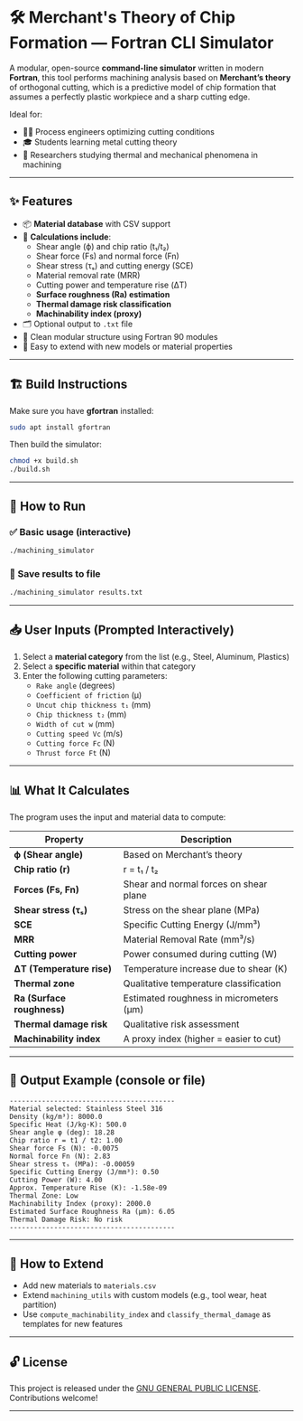 # 🛠️ Merchant's Theory of Chip Formation — Fortran CLI Simulator

A modular, open-source **command-line simulator** written in modern **Fortran**, this tool performs machining analysis based on **Merchant’s theory** of orthogonal cutting, which is a predictive model of chip formation that assumes a perfectly plastic workpiece and a sharp cutting edge.

Ideal for:
- 🧑‍🔧 Process engineers optimizing cutting conditions  
- 🎓 Students learning metal cutting theory  
- 🔬 Researchers studying thermal and mechanical phenomena in machining

---

## ✨ Features

- 📦 **Material database** with CSV support
- 📐 **Calculations include**:
  - Shear angle (ϕ) and chip ratio (t₁/t₂)
  - Shear force (Fs) and normal force (Fn)
  - Shear stress (τₛ) and cutting energy (SCE)
  - Material removal rate (MRR)
  - Cutting power and temperature rise (ΔT)
  - **Surface roughness (Ra) estimation**
  - **Thermal damage risk classification**
  - **Machinability index (proxy)**
- 🗂️ Optional output to `.txt` file
- 🔩 Clean modular structure using Fortran 90 modules
- 🔁 Easy to extend with new models or material properties

---

## 🏗️ Build Instructions

Make sure you have **gfortran** installed:

```bash
sudo apt install gfortran
```

Then build the simulator:

```bash
chmod +x build.sh
./build.sh
```

---

## 🚀 How to Run

### ✅ Basic usage (interactive)

```bash
./machining_simulator
```

### 💾 Save results to file

```bash
./machining_simulator results.txt
```

---

## 📥 User Inputs (Prompted Interactively)

1. Select a **material category** from the list (e.g., Steel, Aluminum, Plastics)
2. Select a **specific material** within that category
3. Enter the following cutting parameters:
   - `Rake angle` (degrees)
   - `Coefficient of friction` (μ)
   - `Uncut chip thickness t₁` (mm)
   - `Chip thickness t₂` (mm)
   - `Width of cut w` (mm)
   - `Cutting speed Vc` (m/s)
   - `Cutting force Fc` (N)
   - `Thrust force Ft` (N)

---

## 📊 What It Calculates

The program uses the input and material data to compute:

| Property                      | Description                                 |
|------------------------------|---------------------------------------------|
| **ϕ (Shear angle)**          | Based on Merchant’s theory                  |
| **Chip ratio (r)**           | r = t₁ / t₂                                 |
| **Forces (Fs, Fn)**          | Shear and normal forces on shear plane      |
| **Shear stress (τₛ)**        | Stress on the shear plane (MPa)             |
| **SCE**                      | Specific Cutting Energy (J/mm³)             |
| **MRR**                      | Material Removal Rate (mm³/s)               |
| **Cutting power**            | Power consumed during cutting (W)           |
| **ΔT (Temperature rise)**    | Temperature increase due to shear (K)       |
| **Thermal zone**             | Qualitative temperature classification      |
| **Ra (Surface roughness)**   | Estimated roughness in micrometers (µm)     |
| **Thermal damage risk**      | Qualitative risk assessment                 |
| **Machinability index**      | A proxy index (higher = easier to cut)      |

---

## 📁 Output Example (console or file)

```
-----------------------------------------
Material selected: Stainless Steel 316
Density (kg/m³): 8000.0
Specific Heat (J/kg·K): 500.0
Shear angle φ (deg): 18.28
Chip ratio r = t1 / t2: 1.00
Shear force Fs (N): -0.0075
Normal force Fn (N): 2.83
Shear stress τₛ (MPa): -0.00059
Specific Cutting Energy (J/mm³): 0.50
Cutting Power (W): 4.00
Approx. Temperature Rise (K): -1.58e-09
Thermal Zone: Low
Machinability Index (proxy): 2000.0
Estimated Surface Roughness Ra (µm): 6.05
Thermal Damage Risk: No risk
-----------------------------------------
```

---

## 🧩 How to Extend

- Add new materials to `materials.csv`
- Extend `machining_utils` with custom models (e.g., tool wear, heat partition)
- Use `compute_machinability_index` and `classify_thermal_damage` as templates for new features

---

## 🔓 License

This project is released under the [GNU GENERAL PUBLIC LICENSE](LICENSE). Contributions welcome!

---
